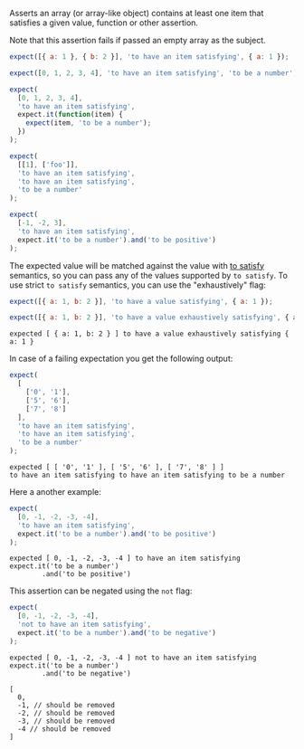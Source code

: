 Asserts an array (or array-like object) contains at least one item that satisfies
a given value, function or other assertion.

Note that this assertion fails if passed an empty array as the subject.

```js
expect([{ a: 1 }, { b: 2 }], 'to have an item satisfying', { a: 1 });

expect([0, 1, 2, 3, 4], 'to have an item satisfying', 'to be a number');

expect(
  [0, 1, 2, 3, 4],
  'to have an item satisfying',
  expect.it(function(item) {
    expect(item, 'to be a number');
  })
);

expect(
  [[1], ['foo']],
  'to have an item satisfying',
  'to have an item satisfying',
  'to be a number'
);

expect(
  [-1, -2, 3],
  'to have an item satisfying',
  expect.it('to be a number').and('to be positive')
);
```

The expected value will be matched against the value with
[to satisfy](../../any/to-satisfy/) semantics, so you can pass any of the
values supported by `to satisfy`. To use strict `to satisfy` semantics, you can
use the "exhaustively" flag:

```js
expect([{ a: 1, b: 2 }], 'to have a value satisfying', { a: 1 });
```

```js
expect([{ a: 1, b: 2 }], 'to have a value exhaustively satisfying', { a: 1 });
```

```output
expected [ { a: 1, b: 2 } ] to have a value exhaustively satisfying { a: 1 }
```

In case of a failing expectation you get the following output:

```js
expect(
  [
    ['0', '1'],
    ['5', '6'],
    ['7', '8']
  ],
  'to have an item satisfying',
  'to have an item satisfying',
  'to be a number'
);
```

```output
expected [ [ '0', '1' ], [ '5', '6' ], [ '7', '8' ] ]
to have an item satisfying to have an item satisfying to be a number
```

Here a another example:

```js
expect(
  [0, -1, -2, -3, -4],
  'to have an item satisfying',
  expect.it('to be a number').and('to be positive')
);
```

```output
expected [ 0, -1, -2, -3, -4 ] to have an item satisfying
expect.it('to be a number')
        .and('to be positive')
```

This assertion can be negated using the `not` flag:

```js
expect(
  [0, -1, -2, -3, -4],
  'not to have an item satisfying',
  expect.it('to be a number').and('to be negative')
);
```

```output
expected [ 0, -1, -2, -3, -4 ] not to have an item satisfying
expect.it('to be a number')
        .and('to be negative')

[
  0,
  -1, // should be removed
  -2, // should be removed
  -3, // should be removed
  -4 // should be removed
]
```
